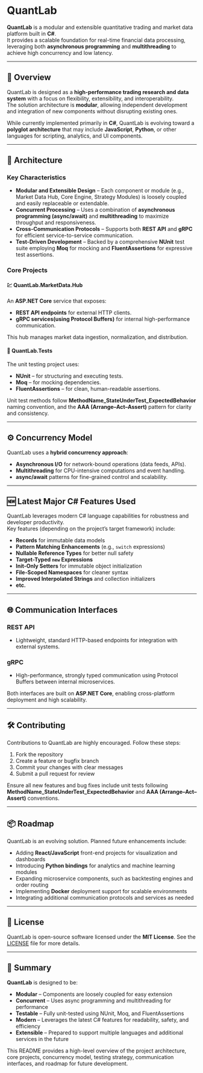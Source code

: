 # QuantLab

**QuantLab** is a modular and extensible quantitative trading and market data platform built in **C#**.  
It provides a scalable foundation for real-time financial data processing, leveraging both **asynchronous programming** and **multithreading** to achieve high concurrency and low latency.

---

## 🚀 Overview

QuantLab is designed as a **high-performance trading research and data system** with a focus on flexibility, extensibility, and interoperability.  
The solution architecture is **modular**, allowing independent development and integration of new components without disrupting existing ones.

While currently implemented primarily in **C#**, QuantLab is evolving toward a **polyglot architecture** that may include **JavaScript**, **Python**, or other languages for scripting, analytics, and UI components.

---

## 🧩 Architecture

### Key Characteristics
- **Modular and Extensible Design** – Each component or module (e.g., Market Data Hub, Core Engine, Strategy Modules) is loosely coupled and easily replaceable or extendable.  
- **Concurrent Processing** – Uses a combination of **asynchronous programming (async/await)** and **multithreading** to maximize throughput and responsiveness.  
- **Cross-Communication Protocols** – Supports both **REST API** and **gRPC** for efficient service-to-service communication.  
- **Test-Driven Development** – Backed by a comprehensive **NUnit** test suite employing **Moq** for mocking and **FluentAssertions** for expressive test assertions.  

### Core Projects

#### 💹 QuantLab.MarketData.Hub
An **ASP.NET Core** service that exposes:
- **REST API endpoints** for external HTTP clients.
- **gRPC services(using Protocol Buffers)** for internal high-performance communication.

This hub manages market data ingestion, normalization, and distribution.

#### 🧪 QuantLab.Tests
The unit testing project uses:
- **NUnit** – for structuring and executing tests.  
- **Moq** – for mocking dependencies.  
- **FluentAssertions** – for clean, human-readable assertions.

Unit test methods follow **MethodName_StateUnderTest_ExpectedBehavior** naming convention, and the **AAA (Arrange–Act–Assert)** pattern for clarity and consistency.

---

## ⚙️ Concurrency Model

QuantLab uses a **hybrid concurrency approach**:
- **Asynchronous I/O** for network-bound operations (data feeds, APIs).
- **Multithreading** for CPU-intensive computations and event handling.
- **async/await** patterns for fine-grained control and scalability.

---

## 🆕 Latest Major C# Features Used

QuantLab leverages modern C# language capabilities for robustness and developer productivity.  
Key features (depending on the project’s target framework) include:

- **Records** for immutable data models  
- **Pattern Matching Enhancements** (e.g., `switch` expressions)  
- **Nullable Reference Types** for better null safety  
- **Target-Typed `new` Expressions**  
- **Init-Only Setters** for immutable object initialization  
- **File-Scoped Namespaces** for cleaner syntax  
- **Improved Interpolated Strings** and collection initializers
- **etc.**

---

## 🌐 Communication Interfaces

### REST API
- Lightweight, standard HTTP-based endpoints for integration with external systems.

### gRPC
- High-performance, strongly typed communication using Protocol Buffers between internal microservices.

Both interfaces are built on **ASP.NET Core**, enabling cross-platform deployment and high scalability.

---

## 🛠️ Contributing

Contributions to QuantLab are highly encouraged. Follow these steps:

1. Fork the repository
2. Create a feature or bugfix branch
3. Commit your changes with clear messages
4. Submit a pull request for review

Ensure all new features and bug fixes include unit tests following **MethodName_StateUnderTest_ExpectedBehavior** and **AAA (Arrange–Act–Assert)** conventions.

---

## 📦 Roadmap

QuantLab is an evolving solution. Planned future enhancements include:

- Adding **React/JavaScript** front-end projects for visualization and dashboards  
- Introducing **Python bindings** for analytics and machine learning modules  
- Expanding microservice components, such as backtesting engines and order routing  
- Implementing **Docker** deployment support for scalable environments  
- Integrating additional communication protocols and services as needed  

---

## 📄 License

QuantLab is open-source software licensed under the **MIT License**. See the [LICENSE](LICENSE) file for more details.

---

## 📌 Summary

**QuantLab** is designed to be:

- **Modular** – Components are loosely coupled for easy extension  
- **Concurrent** – Uses async programming and multithreading for performance  
- **Testable** – Fully unit-tested using NUnit, Moq, and FluentAssertions  
- **Modern** – Leverages the latest C# features for readability, safety, and efficiency  
- **Extensible** – Prepared to support multiple languages and additional services in the future  

This README provides a high-level overview of the project architecture, core projects, concurrency model, testing strategy, communication interfaces, and roadmap for future development.
